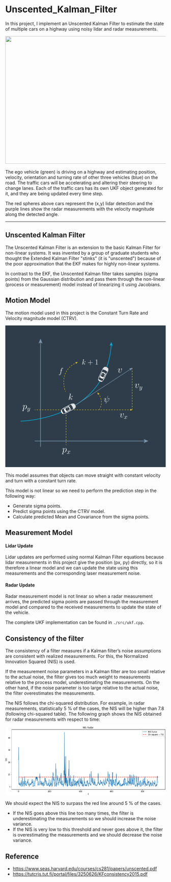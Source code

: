 # Unscented_Kalman_Filter

In this project, I implement an Unscented Kalman Filter to estimate the state of multiple cars on a highway using noisy lidar and radar measurements.

<img src="media/ukf_highway_tracked.gif" width="700" height="400" />

The ego vehicle (green) is driving on a highway and estimating position, velocity, orientation and turning rate of other three vehicles (blue) on the road. The traffic cars will be accelerating and altering their steering to change lanes. Each of the traffic cars has
its own UKF object generated for it, and they are being updated every time step.

The red spheres above cars represent the (x,y) lidar detection and the purple lines show the radar measurements with the velocity magnitude along the detected angle.

---

## Unscented Kalman Filter

The Unscented Kalman Filter is an extension to the basic Kalman Filter for non-linear systems. It was invented by a group of graduate students who thought the Extended Kalman Filter "stinks" (it is "unscented") because of the poor approximation that the EKF makes for highly non-linear systems.

In contrast to the EKF, the Unscented Kalman filter takes samples (sigma points) from the Gaussian distribution and pass them through the non-linear (process or measurement) model instead of linearizing it using Jacobians.

## Motion Model

The motion model used in this project is the Constant Turn Rate and Velocity magnitude model (CTRV).

<img src="media/CTRV.png" height="444" />

This model assumes that objects can move straight with constant velocity and turn with a constant turn rate.

This model is not linear so we need to perform the prediction step in the following way:

* Generate sigma points.
* Predict sigma points using the CTRV model.
* Calculate predicted Mean and Covariance from the sigma points.

## Measurement Model

#### Lidar Update

Lidar updates are performed using normal Kalman Filter equations because lidar measurements in this project give the position (px, py) directly, so it is therefore a linear model and we can update the state using this measurements and the corresponding laser measurement noise.

#### Radar Update

Radar measurement model is not linear so when a radar measurement arrives, the predicted sigma points are passed through the measurement model and compared to the received measurements to update the state of the vehicle.

The complete UKF implementation can be found in `./src/ukf.cpp`.

## Consistency of the filter

The consistency of a filter measures if a Kalman filter’s noise assumptions are consistent with realized measurements. For this, the Normalized Innovation Squared (NIS) is used.

If the measurement noise parameters in a Kalman filter are too small relative to the actual noise, the filter gives too much weight to measurements relative to the process model, underestimating the measurements. On the other hand, if the noise parameter is too large relative to the actual noise, the filter overestimates the measurements.

The NIS follows the chi-squared distribution. For example, in radar measurements, statistically 5 % of the cases, the NIS will be higher than 7.8 (following chi-squared table). The following graph shows the NIS obtained for radar measurements with respect to time:

<img src="media/NIS.png" />

We should expect the NIS to surpass the red line around 5 % of the cases.
* If the NIS goes above this line too many times, the filter is underestimating the measurements so we should increase the noise variance.
* If the NIS is very low to this threshold and never goes above it, the filter is overestimating the measurements and we should decrease the noise variance.

## Reference
* https://www.seas.harvard.edu/courses/cs281/papers/unscented.pdf
* https://tutcris.tut.fi/portal/files/3250626/KFconsistency2015.pdf
